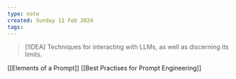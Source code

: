 ```yaml
---
type: note
created: Sunday 11 Feb 2024
tags: 
---
```

> [!IDEA]
> Techniques for interacting with LLMs, as well as discerning its limits.


[[Elements of a Prompt]]
[[Best Practises for Prompt Engineering]]